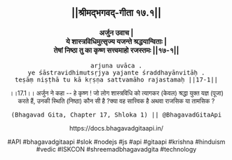 <center><h2>||श्रीमद्‍भगवद्‍-गीता १७.१||</h2>
<h3>अर्जुन उवाच |<br/>ये शास्त्रविधिमुत्सृज्य यजन्ते श्रद्धयान्विताः |<br/>तेषां निष्ठा तु का कृष्ण सत्त्वमाहो रजस्तमः ||१७-१||</h3>
<pre>arjuna uvāca .<br/>ye śāstravidhimutsṛjya yajante śraddhayānvitāḥ .<br/>teṣāṃ niṣṭhā tu kā kṛṣṇa sattvamāho rajastamaḥ ||17-1||</pre>
<p>।।17.1।। अर्जुन ने कहा -- हे कृष्ण ! जो लोग शास्त्रविधि को त्यागकर (केवल) श्रद्धा युक्त यज्ञ (पूजा) करते हैं, उनकी स्थिति (निष्ठा) कौन सी है ?क्या वह सात्त्विक है अथवा राजसिक या तामसिक ?</p>
<pre>(Bhagavad Gita, Chapter 17, Shloka 1) || @BhagavadGitaApi</pre><p>https://docs.bhagavadgitaapi.in/</p><p>#API #bhagavadgitaapi #slok #nodejs #js #api #gitaapi #krishna #hinduism #vedic #ISKCON #shreemadbhagavadgita #technology</p></center>